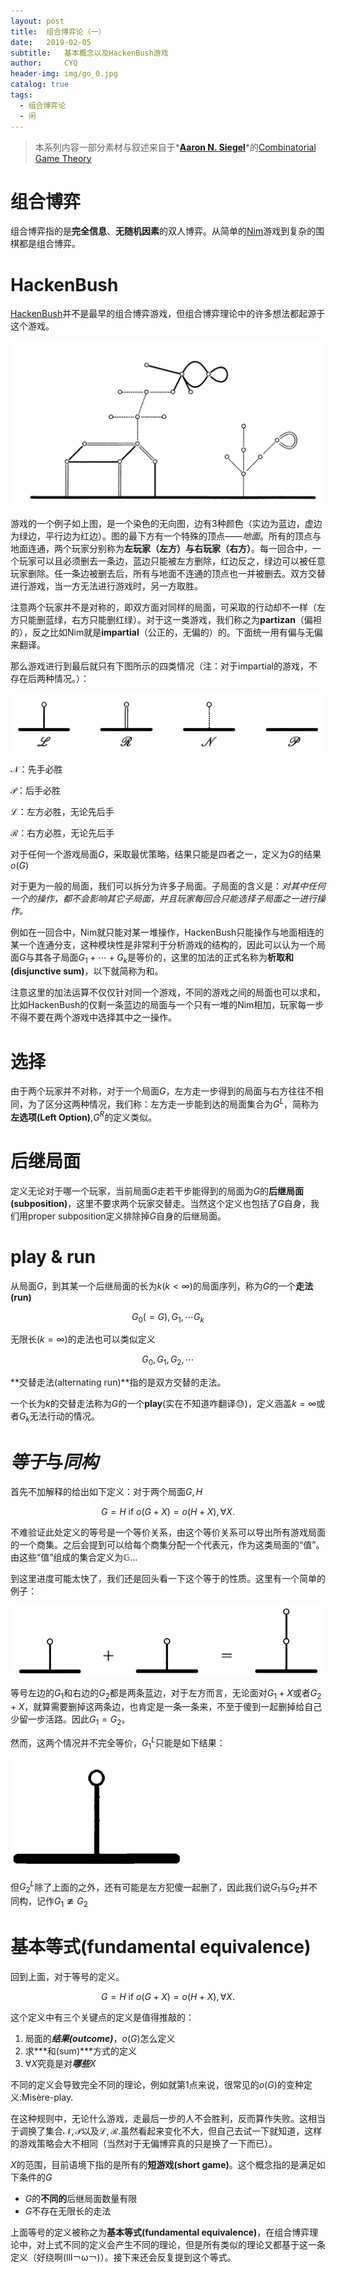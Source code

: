 ```yaml
---
layout: post
title:  组合博弈论（一）
date:   2019-02-05
subtitle:   基本概念以及HackenBush游戏
author:     CYQ
header-img: img/go_0.jpg
catalog: true
tags:
  - 组合博弈论
  - 闲
---
```

> 本系列内容一部分素材与叙述来自于*[**Aaron N. Siegel**](https://bookstore.ams.org/authors@AuthorsSearch=Siegel%2C%20Aaron)*的[Combinatorial Game Theory](https://bookstore.ams.org/gsm-146/)

# 组合博弈

组合博弈指的是**完全信息**、**无随机因素**的双人博弈。从简单的[Nim](https://en.wikipedia.org/wiki/Nim)游戏到复杂的围棋都是组合博弈。
# HackenBush
[HackenBush](https://en.wikipedia.org/wiki/Hackenbush)并不是最早的组合博弈游戏，但组合博弈理论中的许多想法都起源于这个游戏。

![](/img/hb_0.png)

游戏的一个例子如上图，是一个染色的无向图，边有3种颜色（实边为蓝边，虚边为绿边，平行边为红边）。图的最下方有一个特殊的顶点——*地面*。所有的顶点与地面连通，两个玩家分别称为**左玩家（左方）**与**右玩家（右方）**。每一回合中，一个玩家可以且必须删去一条边，蓝边只能被左方删除，红边反之，绿边可以被任意玩家删除。任一条边被删去后，所有与地面不连通的顶点也一并被删去。双方交替进行游戏，当一方无法进行游戏时，另一方取胜。

注意两个玩家并不是对称的，即双方面对同样的局面，可采取的行动却不一样（左方只能删蓝绿，右方只能删红绿）。对于这一类游戏，我们称之为**partizan**（偏袒的），反之比如Nim就是**impartial**（公正的，无偏的）的。下面统一用有偏与无偏来翻译。

那么游戏进行到最后就只有下图所示的四类情况（注：对于impartial的游戏，不存在后两种情况。）：

![](/img/hb_1.png)

$\mathscr{N}​$：先手必胜

$\mathscr{P}​$：后手必胜

$\mathscr{L}$：左方必胜，无论先后手

$\mathscr{R}$：右方必胜，无论先后手

对于任何一个游戏局面$G$，采取最优策略，结果只能是四者之一，定义为$G$的结果$o(G)$

对于更为一般的局面，我们可以拆分为许多子局面。子局面的含义是：*对其中任何一个的操作，都不会影响其它子局面，并且玩家每回合只能选择子局面之一进行操作。*

例如在一回合中，Nim就只能对某一堆操作，HackenBush只能操作与地面相连的某一个连通分支，这种模块性是非常利于分析游戏的结构的，因此可以认为一个局面$G$与其各子局面$G_1+\cdots+G_k$是等价的，这里的加法的正式名称为**析取和(disjunctive sum)**，以下就简称为和。

注意这里的加法运算不仅仅针对同一个游戏，不同的游戏之间的局面也可以求和，比如HackenBush的仅剩一条蓝边的局面与一个只有一堆的Nim相加，玩家每一步不得不要在两个游戏中选择其中之一操作。

# 选择
由于两个玩家并不对称，对于一个局面$G$，左方走一步得到的局面与右方往往不相同，为了区分这两种情况，我们称：左方走一步能到达的局面集合为$G^L$，简称为**左选项(Left Option)**,$G^R$的定义类似。

# 后继局面

定义无论对于哪一个玩家，当前局面$G$走若干步能得到的局面为$G$的**后继局面(subposition)**，这里不要求两个玩家交替走。当然这个定义也包括了$G$自身，我们用proper subposition定义排除掉$G$自身的后继局面。

# play & run

从局面$G$，到其某一个后继局面的长为$k(k<\infty)$的局面序列，称为$G$的一个**走法(run)**

$$
G_0(=G),G_1,\cdots G_k
$$

无限长$(k=\infty)$的走法也可以类似定义

$$
G_0,G_1,G_2,\cdots
$$

**交替走法(alternating run)**指的是双方交替的走法。

一个长为$k$的交替走法称为$G$的一个**play**(实在不知道咋翻译😓)，定义涵盖$k=\infty$或者$G_k$无法行动的情况。

# *等于*与*同构*

首先不加解释的给出如下定义：对于两个局面$G,H​$

$$G=H \text{ if } o(G+X) = o(H+X), \forall X.$$

不难验证此处定义的等号是一个等价关系，由这个等价关系可以导出所有游戏局面的一个商集。之后会提到可以给每个商集分配一个代表元，作为这类局面的“值”。由这些“值”组成的集合定义为$\mathbb{G}$...

到这里进度可能太快了，我们还是回头看一下这个等于的性质。这里有一个简单的例子：

![](/img/hb_2.png)

等号左边的$G_1$和右边的$G_2$都是两条蓝边，对于左方而言，无论面对$G_1+X$或者$G_2+X$，就算需要删掉这两条边，也肯定是一条一条来，不至于傻到一起删掉给自己少留一步活路。因此$G_1=G_2$。

然而，这两个情况并不完全等价，$G_1^L$只能是如下结果：

![](/img/hb_3.png)

但$G_2^L$除了上面的之外，还有可能是左方犯傻一起删了，因此我们说$G_1$与$G_2$并不同构，记作$G_1\ncong G_2$

# 基本等式(fundamental equivalence)

回到上面，对于等号的定义。

$$G=H \text{ if } o(G+X) = o(H+X), \forall X.$$

这个定义中有三个关键点的定义是值得推敲的：

1. 局面的***结果(outcome)***，$o(G)$怎么定义
2. 求***和(sum)***方式的定义
3. $\forall X$究竟是对***哪些***$X$

不同的定义会导致完全不同的理论，例如就第1点来说，很常见的$o(G)$的变种定义:Misère-play.

在这种规则中，无论什么游戏，走最后一步的人不会胜利，反而算作失败。这相当于调换了集合$\mathscr{N},\mathscr{P}$以及$\mathscr{L},\mathscr{R}$.虽然看起来变化不大，但自己去试一下就知道，这样的游戏策略会大不相同（当然对于无偏博弈真的只是换了一下而已）。

$X$的范围，目前语境下指的是所有的**短游戏(short game)**。这个概念指的是满足如下条件的$G$

- $G$的**不同的**后继局面数量有限
- $G$不存在无限长的走法

上面等号的定义被称之为**基本等式(fundamental equivalence)**，在组合博弈理论中，对上式不同的定义会产生不同的理论，但是所有类似的理论又都基于这一条定义（好绕啊(lll￢ω￢)）。接下来还会反复提到这个等式。



